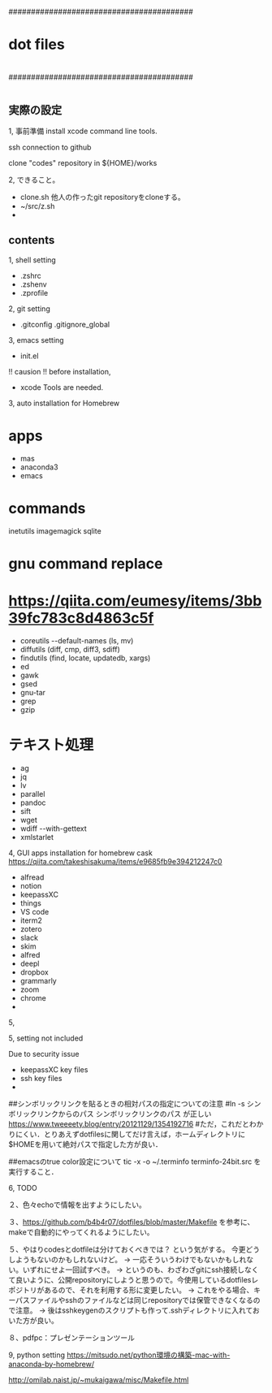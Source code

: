 #########################################
#
# dot files
#
#########################################

# 


## 実際の設定
1, 事前準備
install xcode command line tools.

ssh connection to github

clone "codes" repository in ${HOME}/works


2, できること。


- clone.sh 他人の作ったgit repositoryをcloneする。
- ~/src/z.sh
- 


## contents

1, shell setting
- .zshrc
- .zshenv
- .zprofile


2, git setting
- .gitconfig
  .gitignore_global


3, emacs setting
- init.el



!! causion !!
before installation,
- xcode Tools
are needed.


3, auto installation for Homebrew

# apps
- mas
- anaconda3
- emacs

# commands
inetutils
imagemagick
sqlite


# gnu command replace
# https://qiita.com/eumesy/items/3bb39fc783c8d4863c5f
- coreutils --default-names (ls, mv)
- diffutils  (diff, cmp, diff3, sdiff)
- findutils (find, locate, updatedb, xargs)
- ed
- gawk
- gsed
- gnu-tar
- grep
- gzip

# テキスト処理
- ag
- jq
- lv
- parallel
- pandoc
- sift
- wget
- wdiff --with-gettext
- xmlstarlet



4, GUI apps installation for homebrew cask
https://qiita.com/takeshisakuma/items/e9685fb9e394212247c0

- alfread
- notion
- keepassXC
- things
- VS code
- iterm2
- zotero
- slack
- skim
- alfred
- deepl
- dropbox
- grammarly
- zoom
- chrome
- 

5, 


5, setting not included

Due to security issue
- keepassXC key files
- ssh key files
- 




##シンボリックリンクを貼るときの相対パスの指定についての注意
#ln -s シンボリックリンクからのパス シンボリックリンクのパス が正しい
https://www.tweeeety.blog/entry/20121129/1354192716
#ただ，これだとわかりにくい．とりあえずdotfilesに関してだけ言えば，ホームディレクトリに$HOMEを用いて絶対パスで指定した方が良い．



##emacsのtrue color設定について
tic -x -o ~/.terminfo terminfo-24bit.src
を実行すること．



6, TODO

２、色々echoで情報を出すようにしたい。

３、https://github.com/b4b4r07/dotfiles/blob/master/Makefile
を参考に、makeで自動的にやってくれるようにしたい。

５、やはりcodesとdotfileは分けておくべきでは？ という気がする。 今更どうしようもないのかもしれないけど。
→ 一応そういうわけでもないかもしれない。いずれにせよ一回試すべき。
→ というのも、わざわざgitにssh接続しなくて良いように、公開repositoryにしようと思うので。今使用しているdotfilesレポジトリがあるので、それを利用する形に変更したい。
→ これをやる場合、キーパスファイルやsshのファイルなどは同じrepositoryでは保管できなくなるので注意。
→ 後はsshkeygenのスクリプトも作って.sshディレクトリに入れておいた方が良い。

８、pdfpc：プレゼンテーションツール



9, python setting
https://mitsudo.net/python環境の構築-mac-with-anaconda-by-homebrew/

http://omilab.naist.jp/~mukaigawa/misc/Makefile.html
